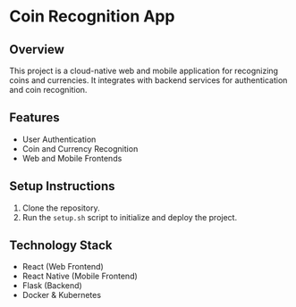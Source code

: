 # Coin Recognition App

## Overview
This project is a cloud-native web and mobile application for recognizing coins and currencies. It integrates with backend services for authentication and coin recognition.

## Features
- User Authentication
- Coin and Currency Recognition
- Web and Mobile Frontends

## Setup Instructions
1. Clone the repository.
2. Run the `setup.sh` script to initialize and deploy the project.

## Technology Stack
- React (Web Frontend)
- React Native (Mobile Frontend)
- Flask (Backend)
- Docker & Kubernetes
